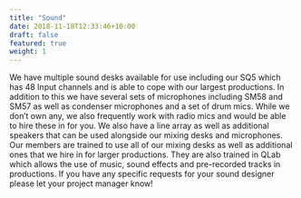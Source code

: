 ```yaml
---
title: "Sound"
date: 2018-11-18T12:33:46+10:00
draft: false
featured: true
weight: 1
---
```


We have multiple sound desks available for use including our SQ5 which has 48 Input channels and is able to cope with our largest productions. In addition to this we have several sets of microphones including SM58 and SM57 as well as condenser microphones and a set of drum mics. While we don’t own any, we also frequently work with radio mics and would be able to hire these in for you. We also have a line array as well as additional speakers that can be used alongside our mixing desks and microphones. Our members are trained to use all of our mixing desks as well as additional ones that we hire in for larger productions. They are also trained in QLab which allows the use of music, sound effects and pre-recorded tracks in productions. If you have any specific requests for your sound designer please let your project manager know!
